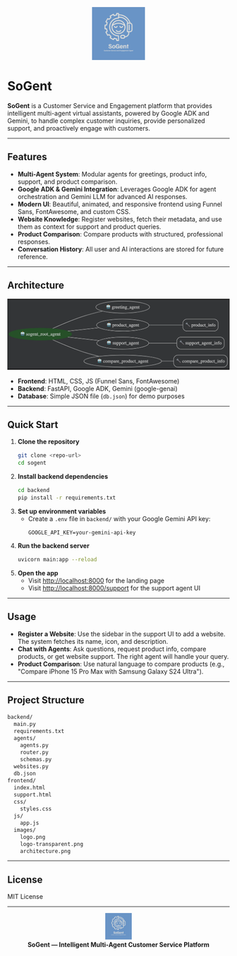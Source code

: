 <p align="center">
  <img src="frontend/images/logo.png" alt="SoGent Logo" width="120" />
</p>

# SoGent

**SoGent** is a Customer Service and Engagement platform that provides intelligent multi-agent virtual assistants, powered by Google ADK and Gemini, to handle complex customer inquiries, provide personalized support, and proactively engage with customers.

---

## Features

- **Multi-Agent System**: Modular agents for greetings, product info, support, and product comparison.
- **Google ADK & Gemini Integration**: Leverages Google ADK for agent orchestration and Gemini LLM for advanced AI responses.
- **Modern UI**: Beautiful, animated, and responsive frontend using Funnel Sans, FontAwesome, and custom CSS.
- **Website Knowledge**: Register websites, fetch their metadata, and use them as context for support and product queries.
- **Product Comparison**: Compare products with structured, professional responses.
- **Conversation History**: All user and AI interactions are stored for future reference.

---

## Architecture

<p align="center">
  <img src="frontend/images/architecture.png" alt="SoGent Architecture" width="600" />
</p>

- **Frontend**: HTML, CSS, JS (Funnel Sans, FontAwesome)
- **Backend**: FastAPI, Google ADK, Gemini (google-genai)
- **Database**: Simple JSON file (`db.json`) for demo purposes

---

## Quick Start

1. **Clone the repository**
   ```bash
   git clone <repo-url>
   cd sogent
   ```
2. **Install backend dependencies**
   ```bash
   cd backend
   pip install -r requirements.txt
   ```
3. **Set up environment variables**
   - Create a `.env` file in `backend/` with your Google Gemini API key:
     ```env
     GOOGLE_API_KEY=your-gemini-api-key
     ```
4. **Run the backend server**
   ```bash
   uvicorn main:app --reload
   ```
5. **Open the app**
   - Visit [http://localhost:8000](http://localhost:8000) for the landing page
   - Visit [http://localhost:8000/support](http://localhost:8000/support) for the support agent UI

---

## Usage

- **Register a Website**: Use the sidebar in the support UI to add a website. The system fetches its name, icon, and description.
- **Chat with Agents**: Ask questions, request product info, compare products, or get website support. The right agent will handle your query.
- **Product Comparison**: Use natural language to compare products (e.g., "Compare iPhone 15 Pro Max with Samsung Galaxy S24 Ultra").

---

## Project Structure

```
backend/
  main.py
  requirements.txt
  agents/
    agents.py
    router.py
    schemas.py
  websites.py
  db.json
frontend/
  index.html
  support.html
  css/
    styles.css
  js/
    app.js
  images/
    logo.png
    logo-transparent.png
    architecture.png
```

---

## License

MIT License

---

<p align="center">
  <img src="frontend/images/logo.png" alt="SoGent Logo" width="60" />
  <br>
  <b>SoGent &mdash; Intelligent Multi-Agent Customer Service Platform</b>
</p>
